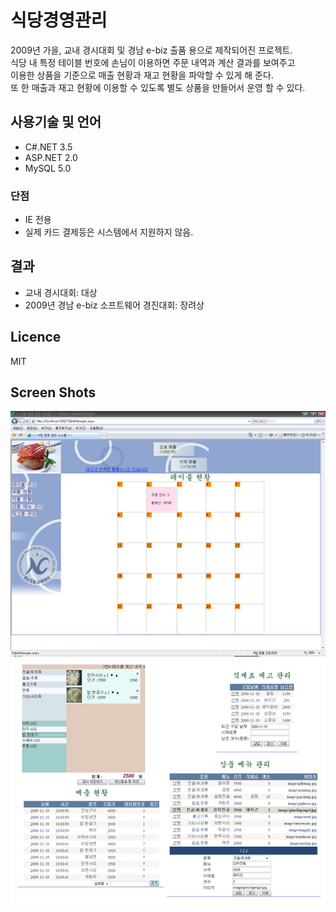 # 식당경영관리
2009년 가을, 교내 경시대회 및 경남 e-biz 출품 용으로 제작되어진 프로젝트.  
식당 내 특정 테이블 번호에 손님이 이용하면 주문 내역과 계산 결과를 보여주고  
이용한 상품을 기준으로 매출 현황과 재고 현황을 파악할 수 있게 해 준다.  
또 한 매출과 재고 현황에 이용할 수 있도록 별도 상품을 만들어서 운영 할 수 있다.

## 사용기술 및 언어
* C#.NET 3.5
* ASP.NET 2.0
* MySQL 5.0

### 단점
* IE 전용
* 실제 카드 결제등은 시스템에서 지원하지 않음.

## 결과
* 교내 경시대회: 대상
* 2009년 경남 e-biz 소프트웨어 경진대회: 장려상

## Licence
MIT

## Screen Shots
![](https://github.com/thesoncriel/aspnet.restaurant/blob/master/screenshots/001.png)
![](https://github.com/thesoncriel/aspnet.restaurant/blob/master/screenshots/002.png)
